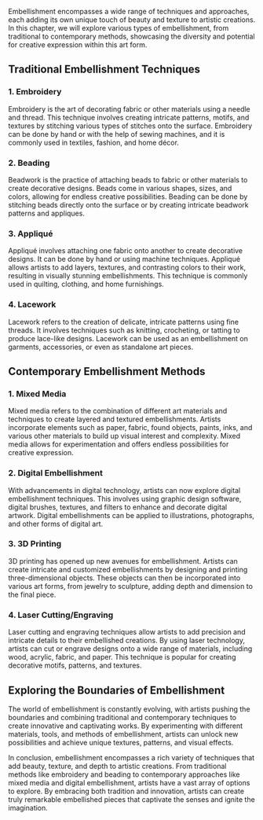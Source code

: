 
Embellishment encompasses a wide range of techniques and approaches, each adding its own unique touch of beauty and texture to artistic creations. In this chapter, we will explore various types of embellishment, from traditional to contemporary methods, showcasing the diversity and potential for creative expression within this art form.

Traditional Embellishment Techniques
------------------------------------

### 1. Embroidery

Embroidery is the art of decorating fabric or other materials using a needle and thread. This technique involves creating intricate patterns, motifs, and textures by stitching various types of stitches onto the surface. Embroidery can be done by hand or with the help of sewing machines, and it is commonly used in textiles, fashion, and home décor.

### 2. Beading

Beadwork is the practice of attaching beads to fabric or other materials to create decorative designs. Beads come in various shapes, sizes, and colors, allowing for endless creative possibilities. Beading can be done by stitching beads directly onto the surface or by creating intricate beadwork patterns and appliques.

### 3. Appliqué

Appliqué involves attaching one fabric onto another to create decorative designs. It can be done by hand or using machine techniques. Appliqué allows artists to add layers, textures, and contrasting colors to their work, resulting in visually stunning embellishments. This technique is commonly used in quilting, clothing, and home furnishings.

### 4. Lacework

Lacework refers to the creation of delicate, intricate patterns using fine threads. It involves techniques such as knitting, crocheting, or tatting to produce lace-like designs. Lacework can be used as an embellishment on garments, accessories, or even as standalone art pieces.

Contemporary Embellishment Methods
----------------------------------

### 1. Mixed Media

Mixed media refers to the combination of different art materials and techniques to create layered and textured embellishments. Artists incorporate elements such as paper, fabric, found objects, paints, inks, and various other materials to build up visual interest and complexity. Mixed media allows for experimentation and offers endless possibilities for creative expression.

### 2. Digital Embellishment

With advancements in digital technology, artists can now explore digital embellishment techniques. This involves using graphic design software, digital brushes, textures, and filters to enhance and decorate digital artwork. Digital embellishments can be applied to illustrations, photographs, and other forms of digital art.

### 3. 3D Printing

3D printing has opened up new avenues for embellishment. Artists can create intricate and customized embellishments by designing and printing three-dimensional objects. These objects can then be incorporated into various art forms, from jewelry to sculpture, adding depth and dimension to the final piece.

### 4. Laser Cutting/Engraving

Laser cutting and engraving techniques allow artists to add precision and intricate details to their embellished creations. By using laser technology, artists can cut or engrave designs onto a wide range of materials, including wood, acrylic, fabric, and paper. This technique is popular for creating decorative motifs, patterns, and textures.

Exploring the Boundaries of Embellishment
-----------------------------------------

The world of embellishment is constantly evolving, with artists pushing the boundaries and combining traditional and contemporary techniques to create innovative and captivating works. By experimenting with different materials, tools, and methods of embellishment, artists can unlock new possibilities and achieve unique textures, patterns, and visual effects.

In conclusion, embellishment encompasses a rich variety of techniques that add beauty, texture, and depth to artistic creations. From traditional methods like embroidery and beading to contemporary approaches like mixed media and digital embellishment, artists have a vast array of options to explore. By embracing both tradition and innovation, artists can create truly remarkable embellished pieces that captivate the senses and ignite the imagination.
